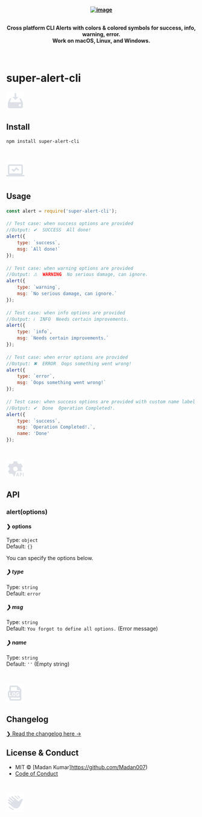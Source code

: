 <h4 align="center">
    <a href="https://github.com/Madan007/ALERT-CLI">
	<img width="675" alt="image" src="https://user-images.githubusercontent.com/15178258/160086442-dfa20ee0-c935-4b87-970c-0bb650f34f77.png">    
    </a>
    <br>
    <br>

Cross platform CLI Alerts with colors & colored symbols for success, info, warning, error.
<br>
Work on macOS, Linux, and Windows.

</h4>

<br>

# super-alert-cli

[![📟](https://raw.githubusercontent.com/ahmadawais/stuff/master/images/git/install.png)](./../../)

## Install

```sh
npm install super-alert-cli
```

<br>

[![⚙️](https://raw.githubusercontent.com/ahmadawais/stuff/master/images/git/usage.png)](./../../)

## Usage

```js
const alert = require('super-alert-cli');

// Test case: when success options are provided
//Output: ✔  SUCCESS  All done!
alert({
	type: `success`,
	msg: `All done!`
});

// Test case: when warning options are provided
//Output: ⚠  WARNING  No serious damage, can ignore.
alert({
	type: `warning`,
	msg: `No serious damage, can ignore.`
});

// Test case: when info options are provided
//Output: ℹ  INFO  Needs certain improvements.
alert({
	type: `info`,
	msg: `Needs certain improvements.`
});

// Test case: when error options are provided
//Output: ✖  ERROR  Oops something went wrong!
alert({
	type: `error`,
	msg: `Oops something went wrong!`
});

// Test case: when success options are provided with custom name label
//Output: ✔  Done  Operation Completed!.
alert({
	type: `success`,
	msg: `Operation Completed!.`,
	name: 'Done'
});
```

<br />

[![📃](https://raw.githubusercontent.com/ahmadawais/stuff/master/images/git/options.png)](./../../)

## API

### alert(options)

#### ❯ options

Type: `object`<br>
Default: `{}`

You can specify the options below.

##### ❯ type

Type: `string`<br>
Default: `error`

##### ❯ msg

Type: `string`<br>
Default: `You forgot to define all options.` (Error message)

##### ❯ name

Type: `string`<br>
Default: `''` (Empty string)

<br>

[![📝](https://raw.githubusercontent.com/ahmadawais/stuff/master/images/git/log.png)](changelog.md)

## Changelog

[❯ Read the changelog here →](changelog.md)

## License & Conduct

-   MIT © [Madan Kumar]https://github.com/Madan007)
-   [Code of Conduct](code-of-conduct.md)

<br>

[![🙌](https://raw.githubusercontent.com/ahmadawais/stuff/master/images/git/connect.png)](./../../)
